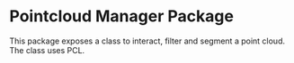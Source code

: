 # Pointcloud Manager Package

This package exposes a class to interact, filter and segment a point cloud.
The class uses PCL.
